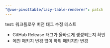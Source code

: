 ```yaml
---
"@vue-pivottable/lazy-table-renderer": patch
---
```


test: 워크플로우 버전 태그 수정 테스트

- GitHub Release 태그가 올바르게 생성되는지 확인
- 메인 패키지 변경 없이 하위 패키지만 변경